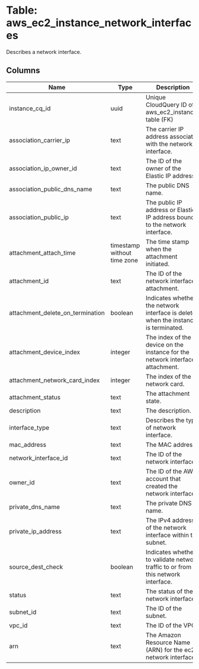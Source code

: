 
# Table: aws_ec2_instance_network_interfaces
Describes a network interface.
## Columns
| Name        | Type           | Description  |
| ------------- | ------------- | -----  |
|instance_cq_id|uuid|Unique CloudQuery ID of aws_ec2_instances table (FK)|
|association_carrier_ip|text|The carrier IP address associated with the network interface.|
|association_ip_owner_id|text|The ID of the owner of the Elastic IP address.|
|association_public_dns_name|text|The public DNS name.|
|association_public_ip|text|The public IP address or Elastic IP address bound to the network interface.|
|attachment_attach_time|timestamp without time zone|The time stamp when the attachment initiated.|
|attachment_id|text|The ID of the network interface attachment.|
|attachment_delete_on_termination|boolean|Indicates whether the network interface is deleted when the instance is terminated.|
|attachment_device_index|integer|The index of the device on the instance for the network interface attachment.|
|attachment_network_card_index|integer|The index of the network card.|
|attachment_status|text|The attachment state.|
|description|text|The description.|
|interface_type|text|Describes the type of network interface.|
|mac_address|text|The MAC address.|
|network_interface_id|text|The ID of the network interface.|
|owner_id|text|The ID of the AWS account that created the network interface.|
|private_dns_name|text|The private DNS name.|
|private_ip_address|text|The IPv4 address of the network interface within the subnet.|
|source_dest_check|boolean|Indicates whether to validate network traffic to or from this network interface.|
|status|text|The status of the network interface.|
|subnet_id|text|The ID of the subnet.|
|vpc_id|text|The ID of the VPC.|
|arn|text|The Amazon Resource Name (ARN) for the ec2 network interface|
